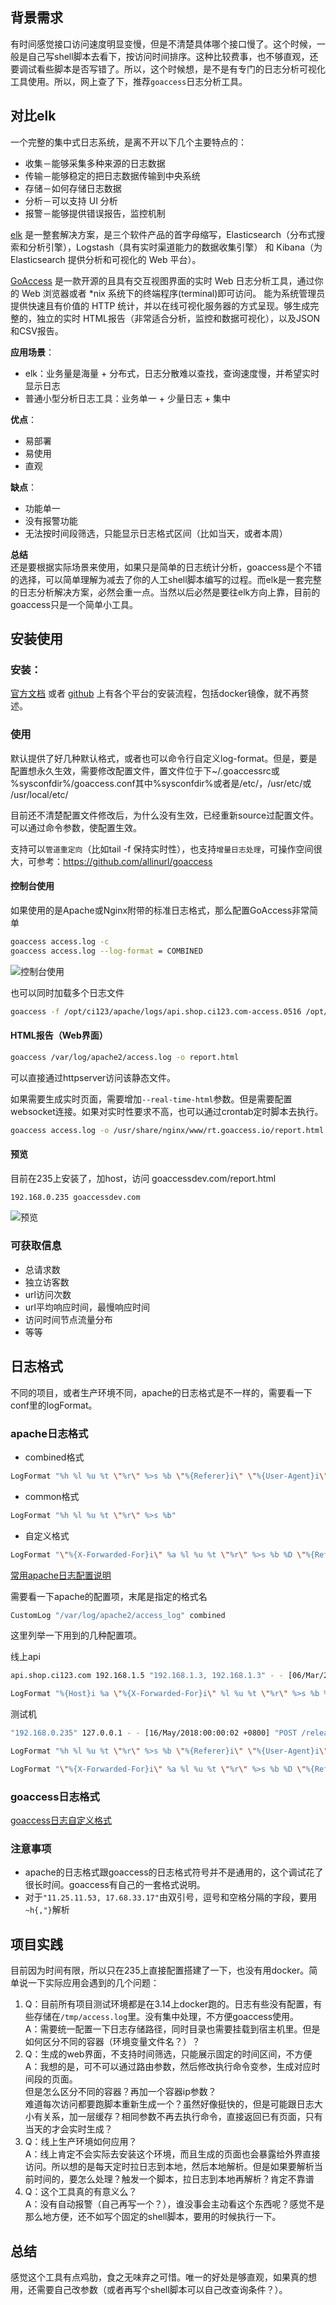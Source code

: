 ## 背景需求
有时间感觉接口访问速度明显变慢，但是不清楚具体哪个接口慢了。这个时候，一般是自己写shell脚本去看下，按访问时间排序。这种比较费事，也不够直观，还要调试看些脚本是否写错了。所以，这个时候想，是不是有专门的日志分析可视化工具使用。所以，网上查了下，推荐`goaccess`日志分析工具。

## 对比elk
一个完整的集中式日志系统，是离不开以下几个主要特点的：
- 收集－能够采集多种来源的日志数据
- 传输－能够稳定的把日志数据传输到中央系统
- 存储－如何存储日志数据
- 分析－可以支持 UI 分析
- 报警－能够提供错误报告，监控机制

[elk](https://www.ibm.com/developerworks/cn/opensource/os-cn-elk/index.html) 是一整套解决方案，是三个软件产品的首字母缩写，Elasticsearch（分布式搜索和分析引擎），Logstash（具有实时渠道能力的数据收集引擎） 和 Kibana（为 Elasticsearch 提供分析和可视化的 Web 平台）。  

[GoAccess](https://goaccess.io/) 是一款开源的且具有交互视图界面的实时 Web 日志分析工具，通过你的 Web 浏览器或者 *nix 系统下的终端程序(terminal)即可访问。
能为系统管理员提供快速且有价值的 HTTP 统计，并以在线可视化服务器的方式呈现。够生成完整的，独立的实时 HTML报告（非常适合分析，监控和数据可视化），以及JSON和CSV报告。

**应用场景**：
- elk：业务量是海量 + 分布式，日志分散难以查找，查询速度慢，并希望实时显示日志
- 普通小型分析日志工具：业务单一 + 少量日志 + 集中

**优点**：
- 易部署
- 易使用
- 直观

**缺点**：
- 功能单一
- 没有报警功能
- 无法按时间段筛选，只能显示日志格式区间（比如当天，或者本周）

**总结**  
还是要根据实际场景来使用，如果只是简单的日志统计分析，goaccess是个不错的选择，可以简单理解为减去了你的人工shell脚本编写的过程。而elk是一套完整的日志分析解决方案，必然会重一点。当然以后必然是要往elk方向上靠，目前的goaccess只是一个简单小工具。

## 安装使用
### 安装：  
[官方文档](https://goaccess.io/) 或者 [github](https://github.com/allinurl/goaccess) 上有各个平台的安装流程，包括docker镜像，就不再赘述。

### 使用  
默认提供了好几种默认格式，或者也可以命令行自定义log-format。但是，要是配置想永久生效，需要修改配置文件，置文件位于下~/.goaccessrc或 %sysconfdir%/goaccess.conf其中%sysconfdir%或者是/etc/，/usr/etc/或 /usr/local/etc/

目前还不清楚配置文件修改后，为什么没有生效，已经重新source过配置文件。可以通过命令参数，使配置生效。

支持可以`管道重定向`（比如tail -f 保持实时性），也支持`增量日志处理`，可操作空间很大，可参考：https://github.com/allinurl/goaccess

#### 控制台使用  
如果使用的是Apache或Nginx附带的标准日志格式，那么配置GoAccess非常简单  
```bash
goaccess access.log -c
goaccess access.log --log-format = COMBINED
```
![控制台使用](http://pic.pwwtest.com/20190311093954.png)

也可以同时加载多个日志文件
```bash
goaccess -f /opt/ci123/apache/logs/api.shop.ci123.com-access.0516 /opt/ci123/apache/logs/api.shop.ci123.com-access.0517 -p /usr/local/etc/goaccess/goaccess.conf -a -o /opt/ci123/www/html/goaccess/report.html
```

#### HTML报告（Web界面）
```bash
goaccess /var/log/apache2/access.log -o report.html
```
可以直接通过httpserver访问该静态文件。  

如果需要生成实时页面，需要增加`--real-time-html`参数。但是需要配置websocket连接。如果对实时性要求不高，也可以通过crontab定时脚本去执行。
```bash
goaccess access.log -o /usr/share/nginx/www/rt.goaccess.io/report.html --real-time-html
```

#### 预览
目前在235上安装了，加host，访问 goaccessdev.com/report.html
```bash
192.168.0.235 goaccessdev.com
```
![预览](http://pic.pwwtest.com/20190311094145.png)


###  可获取信息
- 总请求数
- 独立访客数
- url访问次数
- url平均响应时间，最慢响应时间
- 访问时间节点流量分布
- 等等

## 日志格式
不同的项目，或者生产环境不同，apache的日志格式是不一样的，需要看一下conf里的logFormat。

### apache日志格式
- combined格式
```bash
LogFormat "%h %l %u %t \"%r\" %>s %b \"%{Referer}i\" \"%{User-Agent}i\"" combined
```

- common格式
```bash
LogFormat "%h %l %u %t \"%r\" %>s %b" 
```

- 自定义格式
```bash
LogFormat "\"%{X-Forwarded-For}i\" %a %l %u %t \"%r\" %>s %b %D \"%{Referer}i\" \"%{User-Agent}i\"" combined_log
```

[常用apache日志配置说明](https://www.alibabacloud.com/help/zh/doc-detail/28987.htm?spm=a2c63.p38356.b99.119.413c44caAmNbkW)  


需要看一下apache的配置项，末尾是指定的格式名
```bash
CustomLog "/var/log/apache2/access_log" combined
```

这里列举一下用到的几种配置项。  

线上api
```bash
api.shop.ci123.com 192.168.1.5 "192.168.1.3, 192.168.1.3" - - [06/Mar/2019:00:00:00 +0800] "POST /ins/order/getOrderInfo?appid=10002&store_id=0&spanid=167689126969572 HTTP/1.0" 200 60 25599 "-" "PHP-SDK OAuth2.0 PHP-SDK OAuth2.0"

LogFormat "%{Host}i %a \"%{X-Forwarded-For}i\" %l %u %t \"%r\" %>s %b %D \"%{Referer}i\" \"%{User-Agent}i\"" logstash

```

测试机
```bash
"192.168.0.235" 127.0.0.1 - - [16/May/2018:00:00:02 +0800] "POST /release/webroot/index.php/ins/order/getOrderLists?appid=10002&store_id=0 HTTP/1.0" 200 80 522925 "-" "PHP-SDK OAuth2.0"

LogFormat "%h %l %u %t \"%r\" %>s %b \"%{Referer}i\" \"%{User-Agent}i\"" combined

LogFormat "\"%{X-Forwarded-For}i\" %a %l %u %t \"%r\" %>s %b %D \"%{Referer}i\" \"%{User-Agent}i\"" combined_log
```

### goaccess日志格式
[goaccess日志自定义格式](https://goaccess.io/man#custom-log)  

### 注意事项
- apache的日志格式跟goaccess的日志格式符号并不是通用的，这个调试花了很长时间。goaccess有自己的一套格式说明。
- 对于`"11.25.11.53, 17.68.33.17"`由双引号，逗号和空格分隔的字段，要用`~h{,"}`解析


## 项目实践
目前因为时间有限，所以只在235上直接配置搭建了一下，也没有用docker。简单说一下实际应用会遇到的几个问题：  

1. Q：目前所有项目测试环境都是在3.14上docker跑的。日志有些没有配置，有些存储在`/tmp/access.log`里。没有集中处理，不方便goaccess使用。  
    A：需要统一配置一下日志存储路径，同时目录也需要挂载到宿主机里。但是如何区分不同的容器（环境变量文件名？）？
2. Q：生成的web界面，不支持时间筛选，只能展示固定的时间区间，不方便
    A：我想的是，可不可以通过路由参数，然后修改执行命令变参，生成对应时间段的页面。  
    但是怎么区分不同的容器？再加一个容器ip参数？  
    难道每次访问都要跑脚本重新生成一个？虽然好像挺快的，但是可能跟日志大小有关系，加一层缓存？相同参数不再去执行命令，直接返回已有页面，只有当天的才会实时生成？
3. Q：线上生产环境如何应用？  
    A：线上肯定不会实际去安装这个环境，而且生成的页面也会暴露给外界直接访问。所以想的是每天定时拉日志到本地，然后本地解析。但是如果要解析当前时间的，要怎么处理？触发一个脚本，拉日志到本地再解析？肯定不靠谱  
4. Q：这个工具真的有意义么？  
    A：没有自动报警（自己再写一个？），谁没事会主动看这个东西呢？感觉不是那么地方便，还不如写个固定的shell脚本，要用的时候执行一下。

## 总结
感觉这个工具有点鸡肋，食之无味弃之可惜。唯一的好处是够直观，如果真的想用，还需要自己改参数（或者再写个shell脚本可以自己改查询条件？）。

